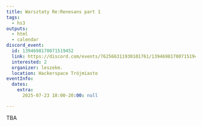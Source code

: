 ```yaml
---
title: Warsztaty Re:Renesans part 1
tags:
  - hs3
outputs:
  - html
  - calendar
discord_event:
  id: 1394698170071519452
  link: https://discord.com/events/762566311930101761/1394698170071519452
  interested: 2
  organizer: leszekm.
  location: Hackerspace Trójmiasto
eventInfo:
  dates:
    extra:
      2025-07-23 18:00-20:00: null

---
```


TBA
